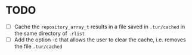 # TODO

- [ ] Cache the `repository_array_t` results in a file saved in `.tur/cached` in the same directory of `.rlist`
- [ ] Add the option -c that allows the user to clear the cache, i.e. removes the file `.tur/cached`
